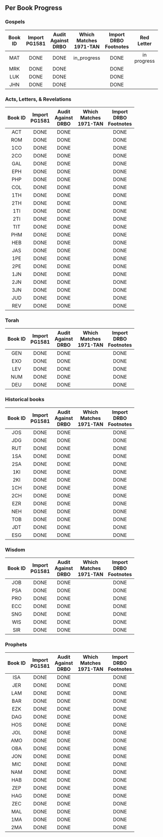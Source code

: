 

## Per Book Progress

### Gospels

| Book ID | Import<br>PG1581 | Audit <br>Against<br>DRBO | Which<br>Matches<br>1971-TAN | Import<br>DRBO<br>Footnotes | Red<br>Letter |
| :---:   | :---:  | :---: | :---:     | :---:      | :---: |
|  MAT    | DONE   | DONE  | in_progress | DONE | in progress |
|  MRK    | DONE   | DONE  |     | DONE | |          |
|  LUK    | DONE   | DONE  |     | DONE | |          |
|  JHN    | DONE   | DONE  |     | DONE | |          |

### Acts, Letters, & Revelations

| Book ID | Import<br>PG1581 | Audit <br>Against<br>DRBO | Which<br>Matches<br>1971-TAN | Import<br>DRBO<br>Footnotes |
| :---:   | :---:  | :---: | :---: | :---: |
| ACT | DONE | DONE |      | DONE |
| ROM | DONE | DONE |      | DONE |
| 1CO | DONE | DONE |      | DONE |
| 2CO | DONE | DONE |      | DONE |
| GAL | DONE | DONE |      | DONE |
| EPH | DONE | DONE |      | DONE |
| PHP | DONE | DONE |      | DONE |
| COL | DONE | DONE |      | DONE |
| 1TH | DONE | DONE |      | DONE |
| 2TH | DONE | DONE |      | DONE |
| 1TI | DONE | DONE |      | DONE |
| 2TI | DONE | DONE |      | DONE |
| TIT | DONE | DONE |      | DONE |
| PHM | DONE | DONE |      | DONE |
| HEB | DONE | DONE |      | DONE |
| JAS | DONE | DONE |      | DONE |
| 1PE | DONE | DONE |      | DONE |
| 2PE | DONE | DONE |      | DONE |
| 1JN | DONE | DONE |      | DONE |
| 2JN | DONE | DONE |      | DONE |
| 3JN | DONE | DONE |      | DONE |
| JUD | DONE | DONE |      | DONE |
| REV | DONE | DONE |      | DONE |

### Torah

| Book ID | Import<br>PG1581 | Audit <br>Against<br>DRBO | Which<br>Matches<br>1971-TAN | Import<br>DRBO<br>Footnotes |
| :---:   | :---:  | :---: | :---: | :---: |
| GEN     | DONE   | DONE  |       | DONE  |
| EXO     | DONE   | DONE  |       | DONE  |
| LEV     | DONE   | DONE  |       | DONE  |
| NUM     | DONE   | DONE  |       | DONE  |
| DEU     | DONE   | DONE  |       | DONE  |

### Historical books

| Book ID | Import<br>PG1581 | Audit <br>Against<br>DRBO | Which<br>Matches<br>1971-TAN | Import<br>DRBO<br>Footnotes |
| :---:   | :---:  | :---: | :---: | :---: |
| JOS | DONE | DONE |      | DONE |
| JDG | DONE | DONE |      | DONE |
| RUT | DONE | DONE |      | DONE |
| 1SA | DONE | DONE |      | DONE |
| 2SA | DONE | DONE |      | DONE |
| 1KI | DONE | DONE |      | DONE |
| 2KI | DONE | DONE |      | DONE |
| 1CH | DONE | DONE |      | DONE |
| 2CH | DONE | DONE |      | DONE |
| EZR | DONE | DONE |      | DONE |
| NEH | DONE | DONE |      | DONE |
| TOB | DONE | DONE |      | DONE |
| JDT | DONE | DONE |      | DONE |
| ESG | DONE | DONE |      | DONE |

### Wisdom

| Book ID | Import<br>PG1581 | Audit <br>Against<br>DRBO | Which<br>Matches<br>1971-TAN | Import<br>DRBO<br>Footnotes |
| :---:   | :---:  | :---: | :---: | :---: |
| JOB | DONE | DONE |      | DONE |
| PSA | DONE | DONE |      | DONE |
| PRO | DONE | DONE |      | DONE |
| ECC | DONE | DONE |      | DONE |
| SNG | DONE | DONE |      | DONE |
| WIS | DONE | DONE |      | DONE |
| SIR | DONE | DONE |      | DONE |

### Prophets

| Book ID | Import<br>PG1581 | Audit <br>Against<br>DRBO | Which<br>Matches<br>1971-TAN | Import<br>DRBO<br>Footnotes |
| :---:   | :---:  | :---: | :---: | :---: |
| ISA | DONE | DONE |      | DONE |
| JER | DONE | DONE |      | DONE |
| LAM | DONE | DONE |      | DONE |
| BAR | DONE | DONE |      | DONE |
| EZK | DONE | DONE |      | DONE |
| DAG | DONE | DONE |      | DONE |
| HOS | DONE | DONE |      | DONE |
| JOL | DONE | DONE |      | DONE |
| AMO | DONE | DONE |      | DONE |
| OBA | DONE | DONE |      | DONE |
| JON | DONE | DONE |      | DONE |
| MIC | DONE | DONE |      | DONE |
| NAM | DONE | DONE |      | DONE |
| HAB | DONE | DONE |      | DONE |
| ZEP | DONE | DONE |      | DONE |
| HAG | DONE | DONE |      | DONE |
| ZEC | DONE | DONE |      | DONE |
| MAL | DONE | DONE |      | DONE |
| 1MA | DONE | DONE |      | DONE |
| 2MA | DONE | DONE |      | DONE |


